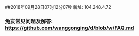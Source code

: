 ##2018年09月28日07时12分07秒 新址: 104.248.4.72
### 兔友常见问题及解答: https://github.com/wanggonging/d/blob/w/FAQ.md

